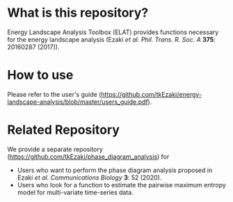 # What is this repository?
Energy Landscape Analysis Toolbox (ELAT) provides functions necessary for the energy landscape analysis (Ezaki *et al.* *Phil. Trans. R. Soc. A* **375**: 20160287 (2017)).

# How to use
Please refer to the user's guide (https://github.com/tkEzaki/energy-landscape-analysis/blob/master/users_guide.pdf).

# Related Repository
We provide a separate repository (https://github.com/tkEzaki/phase_diagram_analysis) for 
- Users who want to perform the phase diagram analysis proposed in Ezaki *et al.* *Communications Biology* **3**: 52 (2020).
- Users who look for a function to estimate the pairwise maximum entropy model for multi-variate time-series data.
